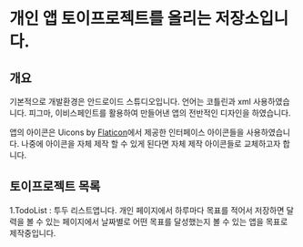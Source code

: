 # 개인 앱 토이프로젝트를 올리는 저장소입니다.

## 개요
기본적으로 개발환경은 안드로이드 스튜디오입니다. 언어는 코틀린과 xml 사용하였습니다. 피그마, 이비스페인트를 활용하여 만들어낸 앱의 전반적인 디자인을 하였습니다.

앱의 아이콘은 Uicons by <a href="https://www.flaticon.com/uicons">Flaticon</a>에서 제공한 인터페이스 아이콘들을 사용하였습니다. 나중에 아이콘을 자체 제작 할 수 있게 된다면 자체 제작 아이콘들로 교체하고자 합니다.

## 토이프로젝트 목록
1.TodoList : 투두 리스트앱니다. 개인 페이지에서 하루마다 목표를 적어서 저장하면 달력을 볼 수 있는 페이지에서 날짜별로 어떤 목표를 달성했는지 볼 수 있는 앱을 목표로 제작중입니다.
